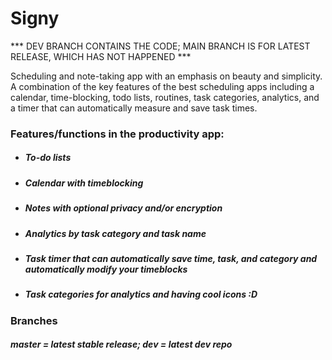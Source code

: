 # Signy

*** DEV BRANCH CONTAINS THE CODE; MAIN BRANCH IS FOR LATEST RELEASE, WHICH HAS NOT HAPPENED ***

Scheduling and note-taking app with an emphasis on beauty and simplicity. A combination of the key features of the best scheduling apps including a calendar, time-blocking, todo lists, routines, task categories, analytics, and a timer that can automatically measure and save task times.

### Features/functions in the productivity app:

* ##### To-do lists
* ##### Calendar with timeblocking
* ##### Notes with optional privacy and/or encryption
* ##### Analytics by task category and task name
* ##### Task timer that can automatically save time, task, and category and automatically modify your timeblocks
* ##### Task categories for analytics and having cool icons :D

### Branches

##### master = latest stable release; dev = latest dev repo 
